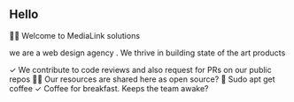 ## Hello
🙋‍♀️ Welcome to MediaLink solutions 
<p>we are  a web design agency . We thrive in building state of the art products</p>
✓ We contribute to code reviews and also request for PRs on our public repos
👩‍💻 Our resources are shared here as open source?
🍿 Sudo apt get coffee
✓ Coffee for breakfast. Keeps the team awake?

